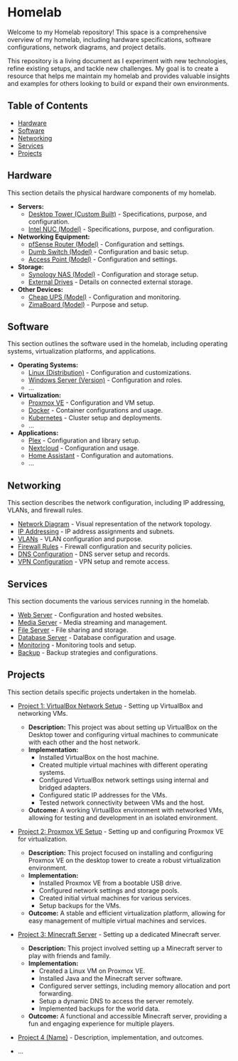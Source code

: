 # Homelab

Welcome to my Homelab repository! This space is a comprehensive overview of my homelab, including hardware specifications, software configurations, network diagrams, and project details.

This repository is a living document as I experiment with new technologies, refine existing setups, and tackle new challenges. My goal is to create a resource that helps me maintain my homelab and provides valuable insights and examples for others looking to build or expand their own environments.

## Table of Contents

- [Hardware](#hardware)
- [Software](#software)
- [Networking](#networking)
- [Services](#services)
- [Projects](#projects)

## Hardware

This section details the physical hardware components of my homelab.

- **Servers:**
    - [Desktop Tower (Custom Built)](hardware/servers/desktop_tower.md) - Specifications, purpose, and configuration.
    - [Intel NUC (Model)](hardware/servers/intel_nuc.md) - Specifications, purpose, and configuration.
- **Networking Equipment:**
    - [pfSense Router (Model)](hardware/networking/pfsense_router.md) - Configuration and settings.
    - [Dumb Switch (Model)](hardware/networking/dumb_switch.md) - Configuration and basic setup.
    - [Access Point (Model)](hardware/networking/access_point.md) - Configuration and settings.
- **Storage:**
    - [Synology NAS (Model)](hardware/storage/synology_nas.md) - Configuration and storage setup.
    - [External Drives](hardware/storage/external_drives.md) - Details on connected external storage.
- **Other Devices:**
    - [Cheap UPS (Model)](hardware/other/cheap_ups.md) - Configuration and monitoring.
    - [ZimaBoard (Model)](hardware/other/zimaboard.md) - Purpose and setup.

## Software

This section outlines the software used in the homelab, including operating systems, virtualization platforms, and applications.

- **Operating Systems:**
    - [Linux (Distribution)](software/os/linux.md) - Configuration and customizations.
    - [Windows Server (Version)](software/os/windows_server.md) - Configuration and roles.
    - ...
- **Virtualization:**
    - [Proxmox VE](software/virtualization/proxmox.md) - Configuration and VM setup.
    - [Docker](software/virtualization/docker.md) - Container configurations and usage.
    - [Kubernetes](software/virtualization/kubernetes.md) - Cluster setup and deployments.
    - ...
- **Applications:**
    - [Plex](software/applications/plex.md) - Configuration and library setup.
    - [Nextcloud](software/applications/nextcloud.md) - Configuration and usage.
    - [Home Assistant](software/applications/home_assistant.md) - Configuration and automations.
    - ...

## Networking

This section describes the network configuration, including IP addressing, VLANs, and firewall rules.

- [Network Diagram](networking/network_diagram.md) - Visual representation of the network topology.
- [IP Addressing](networking/ip_addressing.md) - IP address assignments and subnets.
- [VLANs](networking/vlans.md) - VLAN configuration and purpose.
- [Firewall Rules](networking/firewall.md) - Firewall configuration and security policies.
- [DNS Configuration](networking/dns.md) - DNS server setup and records.
- [VPN Configuration](networking/vpn.md) - VPN setup and remote access.

## Services

This section documents the various services running in the homelab.

- [Web Server](services/web_server.md) - Configuration and hosted websites.
- [Media Server](services/media_server.md) - Media streaming and management.
- [File Server](services/file_server.md) - File sharing and storage.
- [Database Server](services/database_server.md) - Database configuration and usage.
- [Monitoring](services/monitoring.md) - Monitoring tools and setup.
- [Backup](services/backup.md) - Backup strategies and configurations.

## Projects

This section details specific projects undertaken in the homelab.

- [Project 1: VirtualBox Network Setup](projects/virtualbox_network_setup.md) - Setting up VirtualBox and networking VMs.
    - **Description:** This project was about setting up VirtualBox on the Desktop tower and configuring virtual machines to communicate with each other and the host network.
    - **Implementation:**
        - Installed VirtualBox on the host machine.
        - Created multiple virtual machines with different operating systems.
        - Configured VirtualBox network settings using internal and bridged adapters.
        - Configured static IP addresses for the VMs.
        - Tested network connectivity between VMs and the host.
    - **Outcome:** A working VirtualBox environment with networked VMs, allowing for testing and development in an isolated environment.

- [Project 2: Proxmox VE Setup](projects/proxmox_setup.md) - Setting up and configuring Proxmox VE for virtualization.
    - **Description:** This project focused on installing and configuring Proxmox VE on the desktop tower to create a robust virtualization environment.
    - **Implementation:**
        - Installed Proxmox VE from a bootable USB drive.
        - Configured network settings and storage pools.
        - Created initial virtual machines for various services.
        - Setup backups for the VMs.
    - **Outcome:** A stable and efficient virtualization platform, allowing for easy management of multiple virtual machines and services.

- [Project 3: Minecraft Server](projects/minecraft_server.md) - Setting up a dedicated Minecraft server.
    - **Description:** This project involved setting up a Minecraft server to play with friends and family.
    - **Implementation:**
        - Created a Linux VM on Proxmox VE.
        - Installed Java and the Minecraft server software.
        - Configured server settings, including memory allocation and port forwarding.
        - Setup a dynamic DNS to access the server remotely.
        - Implemented backups for the world data.
    - **Outcome:** A functional and accessible Minecraft server, providing a fun and engaging experience for multiple players.

- [Project 4 (Name)](projects/project4.md) - Description, implementation, and outcomes.
- ...

